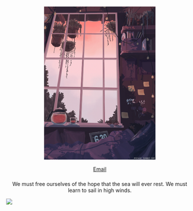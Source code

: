 <p align="center"><img width="300" src="background1.gif" /></p>

<p align="center"><a href="mailto:ct.chase.wang@gmail.com">Email</a></p>

<h3 align="center"></h3>
<p align="center"> We must free ourselves of the hope that the sea will ever rest. We must learn to sail in high winds.

![](https://img.shields.io/github/stars/kamisch?style=flat&logo=GitHub&logoColor=white&color=db645c)
  




